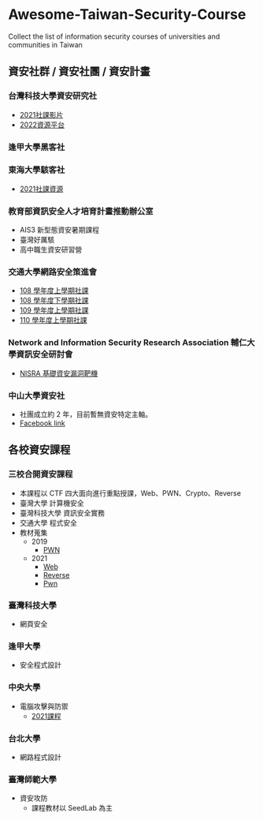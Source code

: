 # Awesome-Taiwan-Security-Course
Collect the list of information security courses of universities and communities in Taiwan


## 資安社群 / 資安社團 / 資安計畫

### 台灣科技大學資安研究社
- [2021社課影片](https://www.youtube.com/watch?v=6WpsrWXyS6U&list=PLHP-B3mcSY_5r5AJsZyTZLwjX9z8v_b5x&index=11&ab_channel=NTUSTISC%EF%BC%8D%E5%8F%B0%E7%A7%91%E5%A4%A7%E8%B3%87%E8%A8%8A%E5%AE%89%E5%85%A8%E7%A0%94%E7%A9%B6%E7%A4%BE)
- [2022資源平台](https://ntusthack.feifei.tw/)

### 逢甲大學黑客社

### 東海大學駭客社
- [2021社課資源](https://github.com/jonafk555/2021Thu_Hackers_Club_WebSec)

### 教育部資訊安全人才培育計畫推動辦公室

- AIS3 新型態資安暑期課程
- 臺灣好厲駭
- 高中職生資安研習營

### 交通大學網路安全策進會
- [108 學年度上學期社課](https://bamboofox.cs.nctu.edu.tw/courses/7/materials)
- [108 學年度下學期社課](https://bamboofox.cs.nctu.edu.tw/courses/9/materials)
- [109 學年度上學期社課](https://bamboofox.cs.nctu.edu.tw/courses/12/materials)
- [110 學年度上學期社課](https://bamboofox.cs.nctu.edu.tw/courses/13/materials)

### ​Network and Information Security Research Association 輔仁大學資訊安全研討會
- [NISRA 基礎資安漏洞靶機](https://github.com/N15RA/nisra-target-drone)

### 中山大學資安社
- 社團成立約 2 年，目前暫無資安特定主軸。
- [Facebook link](https://www.facebook.com/nsysuisc/)

## 各校資安課程

### 三校合開資安課程
  - 本課程以 CTF 四大面向進行重點授課，Web、PWN、Crypto、Reverse
  - 臺灣大學 計算機安全
  - 臺灣科技大學 資訊安全實務
  - 交通大學 程式安全
  - 教材蒐集
    - 2019
      - [PWN](https://github.com/yuawn/NTU-Computer-Security)
    - 2021
      - [Web](https://github.com/splitline/How-to-Hack-Websites)
      - [Reverse](https://github.com/LJP-TW/NYCU-Secure-Programming)
      - [Pwn](https://github.com/u1f383/Software-Security-2021)


### 臺灣科技大學
- 網頁安全


### 逢甲大學
- 安全程式設計


### 中央大學
- 電腦攻擊與防禦
  -  [2021課程](https://staff.csie.ncu.edu.tw/hsufh/COURSES/FALL2021/attackdefense.html)



### 台北大學
- 網路程式設計


### 臺灣師範大學
- 資安攻防
  - 課程教材以 SeedLab 為主 


